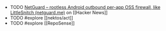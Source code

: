 - TODO [NetGuard – rootless Android outbound per-app OSS firewall, like LittleSnitch (netguard.me)](https://news.ycombinator.com/item?id=41931035) on [[Hacker News]]
- TODO #explore [[nektos/act]]
- TODO #explore [[RepoSense]]